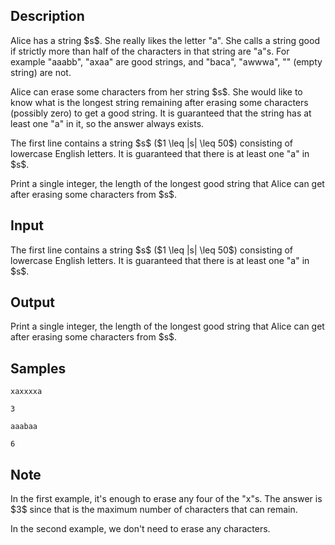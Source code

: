 ## Description

<div><p>Alice has a string $s$. She really likes the letter "<span class="tex-font-style-tt">a</span>". She calls a string good if strictly more than half of the characters in that string are "<span class="tex-font-style-tt">a</span>"s. For example "<span class="tex-font-style-tt">aaabb</span>", "<span class="tex-font-style-tt">axaa</span>" are good strings, and "<span class="tex-font-style-tt">baca</span>", "<span class="tex-font-style-tt">awwwa</span>", "" (empty string) are not.</p><p>Alice can erase some characters from her string $s$. She would like to know what is the longest string remaining after erasing some characters (possibly zero) to get a good string. It is guaranteed that the string has at least one "<span class="tex-font-style-tt">a</span>" in it, so the answer always exists.</p></div><div class="input-specification"><p>The first line contains a string $s$ ($1 \leq |s| \leq 50$) consisting of lowercase English letters. It is guaranteed that there is at least one "<span class="tex-font-style-tt">a</span>" in $s$.</p></div><div class="output-specification"><p>Print a single integer, the length of the longest good string that Alice can get after erasing some characters from $s$.</p></div>

## Input

<p>The first line contains a string $s$ ($1 \leq |s| \leq 50$) consisting of lowercase English letters. It is guaranteed that there is at least one "<span class="tex-font-style-tt">a</span>" in $s$.</p>

## Output

<p>Print a single integer, the length of the longest good string that Alice can get after erasing some characters from $s$.</p>

## Samples

```input1
xaxxxxa
```

```output1
3
```






```input2
aaabaa
```

```output2
6
```




## Note

<p>In the first example, it's enough to erase any four of the "<span class="tex-font-style-tt">x</span>"s. The answer is $3$ since that is the maximum number of characters that can remain.</p><p>In the second example, we don't need to erase any characters.</p>
